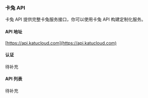 ### 卡兔 API
卡兔 API 提供完整卡兔服务接口，你可以使用卡兔 API 构建定制化服务。

#### API 地址
[https://api.katucloud.com](https://api.katucloud.com)

#### 认证

待补充

#### API 列表


待补充